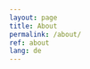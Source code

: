 ```yaml
---
layout: page
title: About
permalink: /about/
ref: about
lang: de
---
```


<About Seite auf Deutsch>
